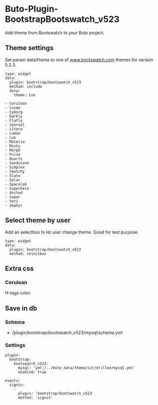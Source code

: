 # Buto-Plugin-BootstrapBootswatch_v523

Add theme from Bootswatch to your Buto project.

## Theme settings

Set param data/theme to one of www.bootswatch.com themes for version 5.2.3.

```
type: widget
data:
  plugin: bootstrap/bootswatch_v523
  method: include
  data:
    theme: Lux
```


```
- Cerulean
- Cosmo
- Cyborg
- Darkly
- Flatly
- Journal
- Litera
- Lumen
- Lux
- Materia
- Minty
- Morph
- Pulse
- Quartz
- Sandstone
- Simplex
- Sketchy
- Slate
- Solar
- Spacelab
- Superhero
- United
- Vapor
- Yeti
- Zephyr
```

## Select theme by user

Add an selectbox to let user change theme. Good for test purpose.

```
type: widget
data:
  plugin: bootstrap/bootswatch_v523
  method: selectbox
```

## Extra css

### Cerulean

H-tags color.

## Save in db
### Schema
- /plugin/bootstrap/bootswatch_v523/mysql/schema.yml

### Settings
````
plugin:
  bootstrap:
    bootswatch_v523:
      mysql: 'yml:/../buto_data/theme/sit/drillen/mysql.yml'
      enabled: true
````
````
events:
  signin:
    -
      plugin: 'bootstrap/bootswatch_v523'
      method: 'signin'
````
